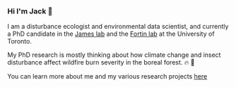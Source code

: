 ### Hi I'm Jack 👋

I am a disturbance ecologist and environmental data scientist, and currently a PhD candidate in the [James lab](https://www.jameslab.ca/) and the [Fortin lab](https://fortin.eeb.utoronto.ca/) at the University of Toronto.

My PhD research is mostly thinking about how climate change and insect disturbance affect wildfire burn severity in the boreal forest. :fire: :bug: 

You can learn more about me and my various research projects [here](jackagoldman.github.io)

<!--
**jackagoldman/jackagoldman** is a ✨ _special_ ✨ repository because its `README.md` (this file) appears on your GitHub profile.

Here are some ideas to get you started:

- 🔭 I’m currently working on ...
- 🌱 I’m currently learning ...
- 👯 I’m looking to collaborate on ...
- 🤔 I’m looking for help with ...
- 💬 Ask me about ...
- 📫 How to reach me: ...
- 😄 Pronouns: ...
- ⚡ Fun fact: ...
-->
